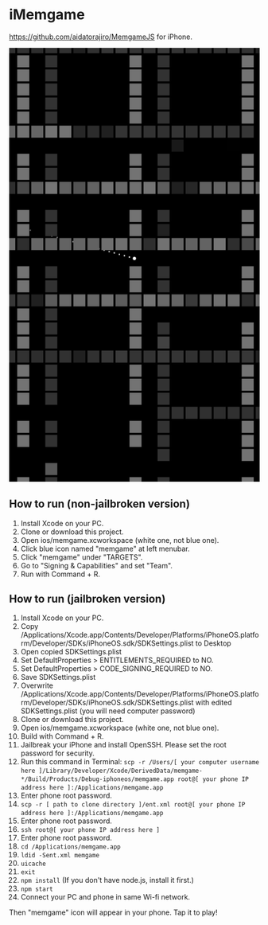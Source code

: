 # iMemgame

<https://github.com/aidatorajiro/MemgameJS> for iPhone.

![screen shot](sukusho.PNG "スクショ")

## How to run (non-jailbroken version)

1. Install Xcode on your PC.
2. Clone or download this project.
3. Open ios/memgame.xcworkspace (white one, not blue one).
4. Click blue icon named "memgame" at left menubar.
5. Click "memgame" under "TARGETS".
6. Go to "Signing & Capabilities" and set "Team".
7. Run with Command + R.

## How to run (jailbroken version)

1. Install Xcode on your PC.
2. Copy /Applications/Xcode.app/Contents/Developer/Platforms/iPhoneOS.platform/Developer/SDKs/iPhoneOS.sdk/SDKSettings.plist to Desktop
3. Open copied SDKSettings.plist
4. Set DefaultProperties > ENTITLEMENTS_REQUIRED to NO.
5. Set DefaultProperties > CODE_SIGNING_REQUIRED to NO.
6. Save SDKSettings.plist
7. Overwrite /Applications/Xcode.app/Contents/Developer/Platforms/iPhoneOS.platform/Developer/SDKs/iPhoneOS.sdk/SDKSettings.plist with edited SDKSettings.plist (you will need computer password)
8. Clone or download this project.
9. Open ios/memgame.xcworkspace (white one, not blue one).
10. Build with Command + R.
11. Jailbreak your iPhone and install OpenSSH. Please set the root password for security.
12. Run this command in Terminal: `scp -r /Users/[ your computer username here ]/Library/Developer/Xcode/DerivedData/memgame-*/Build/Products/Debug-iphoneos/memgame.app root@[ your phone IP address here ]:/Applications/memgame.app`
13. Enter phone root password.
14. `scp -r [ path to clone directory ]/ent.xml root@[ your phone IP address here ]:/Applications/memgame.app`
15. Enter phone root password.
16. `ssh root@[ your phone IP address here ]`
17. Enter phone root password.
18. `cd /Applications/memgame.app`
19. `ldid -Sent.xml memgame`
20. `uicache`
21. `exit`
22. `npm install` (If you don't have node.js, install it first.)
23. `npm start`
24. Connect your PC and phone in same Wi-fi network.

Then "memgame" icon will appear in your phone. Tap it to play!
